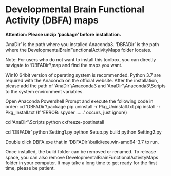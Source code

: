 # Developmental Brain Functional Activity (DBFA) maps

**Attention: Please unzip ‘package’ before installation.**

‘AnaDir’ is the path where you installed Anaconda3. 
‘DBFADir’ is the path where the DevelopmentalBrainFunctionalActivityMaps folder locates. 

Note: For users who do not want to install this toolbox, you can directly navigate to ‘DBFADir’\map and find the maps you want. 

Win10 64bit version of operating system is recommended. Python 3.7 are required with the Anaconda on the official website. After the installation, please add the path of ‘AnaDir’\Anaconda3 and ‘AnaDir’\Anaconda3\Scripts to the system environment variables. 

Open Anaconda Powershell Prompt and execute the following code in order: 
cd ‘DBFADir’\package
pip uninstall -r Pkg_Uninstall.txt
pip install -r Pkg_Install.txt (If ‘ERROR: spyder ……’ occurs, just ignore)

cd ‘AnaDir’\Scripts
python cxfreeze-postinstall

cd ‘DBFADir’
python Setting1.py
python Setup.py build
python Setting2.py

Double click DBFA.exe that in ‘DBFADir’\build\exe.win-amd64-3.7 to run. 

Once installed, the build folder can be removed or renamed. To release space, you can also remove DevelopmentalBrainFunctionalActivityMaps folder in your computer. It may take a long time to get ready for the first time, please be patient. 
